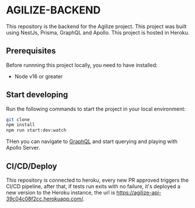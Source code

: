 # AGILIZE-BACKEND

This repository is the backend for the Agilize project. This project was built using NestJs, Prisma, GraphQL and Apollo. This project is hosted in Heroku.

## Prerequisites

Before runnning this project locally, you need to have installed:

- Node v16 or greater

## Start developing

Run the following commands to start the project in your local environment:

```bash
git clone
npm install
npm run start:dev:watch
```

THen you can navigate to [GraphQL](http://localhost:3000/) and start querying and playing with Apollo Server.

## CI/CD/Deploy

This repository is connected to heroku, every new PR approved triggers the CI/CD pipeline, after that, if tests run exits with no failure, it's deployed a new version to the Heroku instance, the url is https://agilize-api-39c04c08f2cc.herokuapp.com/.
